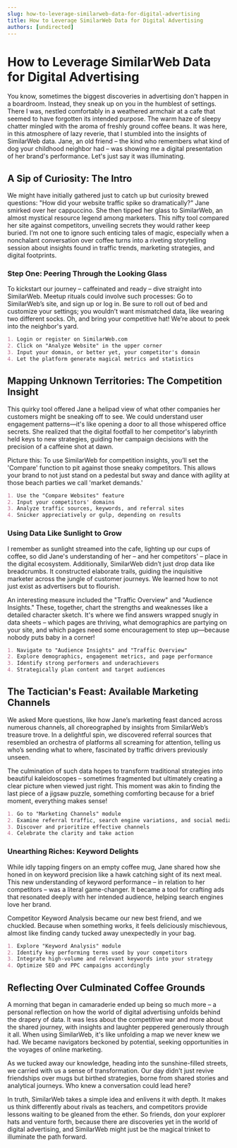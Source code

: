 ```yaml
---
slug: how-to-leverage-similarweb-data-for-digital-advertising
title: How to Leverage SimilarWeb Data for Digital Advertising
authors: [undirected]
---
```



# How to Leverage SimilarWeb Data for Digital Advertising

You know, sometimes the biggest discoveries in advertising don't happen in a boardroom. Instead, they sneak up on you in the humblest of settings. There I was, nestled comfortably in a weathered armchair at a cafe that seemed to have forgotten its intended purpose. The warm haze of sleepy chatter mingled with the aroma of freshly ground coffee beans. It was here, in this atmosphere of lazy reverie, that I stumbled into the insights of SimilarWeb data. Jane, an old friend – the kind who remembers what kind of dog your childhood neighbor had – was showing me a digital presentation of her brand's performance. Let's just say it was illuminating.

## A Sip of Curiosity: The Intro

We might have initially gathered just to catch up but curiosity brewed questions: "How did your website traffic spike so dramatically?" Jane smirked over her cappuccino. She then tipped her glass to SimilarWeb, an almost mystical resource legend among marketers. This nifty tool compared her site against competitors, unveiling secrets they would rather keep buried. I’m not one to ignore such enticing tales of magic, especially when a nonchalant conversation over coffee turns into a riveting storytelling session about insights found in traffic trends, marketing strategies, and digital footprints.

### Step One: Peering Through the Looking Glass

To kickstart our journey – caffeinated and ready – dive straight into SimilarWeb. Meetup rituals could involve such processes: Go to SimilarWeb’s site, and sign up or log in. Be sure to roll out of bed and customize your settings; you wouldn’t want mismatched data, like wearing two different socks. Oh, and bring your competitive hat! We’re about to peek into the neighbor's yard.

```markdown
1. Login or register on SimilarWeb.com
2. Click on "Analyze Website" in the upper corner
3. Input your domain, or better yet, your competitor's domain
4. Let the platform generate magical metrics and statistics
```

## Mapping Unknown Territories: The Competition Insight

This quirky tool offered Jane a helipad view of what other companies her customers might be sneaking off to see. We could understand user engagement patterns—it's like opening a door to all those whispered office secrets. She realized that the digital footfall to her competitor's labyrinth held keys to new strategies, guiding her campaign decisions with the precision of a caffeine shot at dawn.

Picture this: To use SimilarWeb for competition insights, you’ll set the 'Compare' function to pit against those sneaky competitors. This allows your brand to not just stand on a pedestal but sway and dance with agility at those beach parties we call 'market demands.'

```markdown
1. Use the "Compare Websites" feature
2. Input your competitors' domains
3. Analyze traffic sources, keywords, and referral sites
4. Snicker appreciatively or gulp, depending on results
```

### Using Data Like Sunlight to Grow

I remember as sunlight streamed into the cafe, lighting up our cups of coffee, so did Jane's understanding of her – and her competitors' – place in the digital ecosystem. Additionally, SimilarWeb didn’t just drop data like breadcrumbs. It constructed elaborate trails, guiding the inquisitive marketer across the jungle of customer journeys. We learned how to not just exist as advertisers but to flourish.

An interesting measure included the "Traffic Overview" and "Audience Insights." These, together, chart the strengths and weaknesses like a detailed character sketch. It's where we find answers wrapped snugly in data sheets – which pages are thriving, what demographics are partying on your site, and which pages need some encouragement to step up—because nobody puts baby in a corner!

```markdown
1. Navigate to "Audience Insights" and "Traffic Overview"
2. Explore demographics, engagement metrics, and page performance
3. Identify strong performers and underachievers
4. Strategically plan content and target audiences
```

## The Tactician's Feast: Available Marketing Channels

We asked More questions, like how Jane’s marketing feast danced across numerous channels, all choreographed by insights from SimilarWeb’s treasure trove. In a delightful spin, we discovered referral sources that resembled an orchestra of platforms all screaming for attention, telling us who’s sending what to where, fascinated by traffic drivers previously unseen.

The culmination of such data hopes to transform traditional strategies into beautiful kaleidoscopes – sometimes fragmented but ultimately creating a clear picture when viewed just right. This moment was akin to finding the last piece of a jigsaw puzzle, something comforting because for a brief moment, everything makes sense!

```markdown
1. Go to "Marketing Channels" module
2. Examine referral traffic, search engine variations, and social media impact
3. Discover and prioritize effective channels
4. Celebrate the clarity and take action
```

### Unearthing Riches: Keyword Delights

While idly tapping fingers on an empty coffee mug, Jane shared how she honed in on keyword precision like a hawk catching sight of its next meal. This new understanding of keyword performance – in relation to her competitors – was a literal game-changer. It became a tool for crafting ads that resonated deeply with her intended audience, helping search engines love her brand.

Competitor Keyword Analysis became our new best friend, and we chuckled. Because when something works, it feels deliciously mischievous, almost like finding candy tucked away unexpectedly in your bag.

```markdown
1. Explore "Keyword Analysis" module
2. Identify key performing terms used by your competitors
3. Integrate high-volume and relevant keywords into your strategy
4. Optimize SEO and PPC campaigns accordingly
```

## Reflecting Over Culminated Coffee Grounds

A morning that began in camaraderie ended up being so much more – a personal reflection on how the world of digital advertising unfolds behind the drapery of data. It was less about the competitive war and more about the shared journey, with insights and laughter peppered generously through it all. When using SimilarWeb, it's like unfolding a map we never knew we had. We became navigators beckoned by potential, seeking opportunities in the voyages of online marketing.

As we tucked away our knowledge, heading into the sunshine-filled streets, we carried with us a sense of transformation. Our day didn't just revive friendships over mugs but birthed strategies, borne from shared stories and analytical journeys. Who knew a conversation could lead here?

In truth, SimilarWeb takes a simple idea and enlivens it with depth. It makes us think differently about rivals as teachers, and competitors provide lessons waiting to be gleaned from the ether. So friends, don your explorer hats and venture forth, because there are discoveries yet in the world of digital advertising, and SimilarWeb might just be the magical trinket to illuminate the path forward.